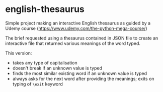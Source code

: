 # english-thesaurus
Simple project making an interactive English thesaurus as guided by a Udemy course (https://www.udemy.com/the-python-mega-course/)

The brief requested using a thesaurus contained in JSON file to create an interactive file that returned various meanings of the word typed.

This version:
- takes any type of capitalisation
- doesn't break if an unknown value is typed
- finds the most similar existing word if an unknown value is typed
- always asks for the next word after providing the meanings; exits on typing of `\exit` keyword
